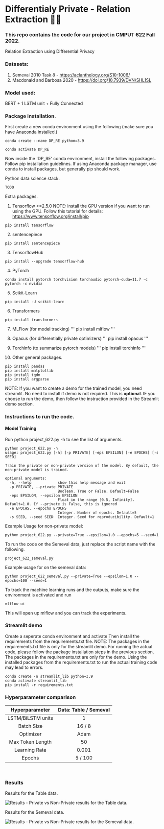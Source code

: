 # Differentialy Private - Relation Extraction 💪🏼

### This repo contains the code for our project in CMPUT 622 Fall 2022.
Relation Extraction using Differential Privacy
### Datasets:
1. Semeval 2010 Task 8 - https://aclanthology.org/S10-1006/
2. Macdonald and Barbosa 2020 - https://doi.org/10.7939/DVN/SHL1SL


### Model used:
BERT + 1 LSTM unit + Fully Connected


### Package installation.

First create a new conda environment using the following (make sure you have [Anaconda](https://www.anaconda.com/) installed.)
```
conda create --name DP_RE python=3.9
```
```
conda activate DP_RE
```
Now inside the 'DP_RE' conda environment, install the following packages. Follow pip installation guidelines. If using Anaconda package manager, use conda to install packages, but generally pip should work.

Python data science stack.
```
TODO
```
Extra packages. 
1. Tensorflow >=2.5.0 
NOTE: Install the GPU version if you want to run using the GPU.
Follow this tutorial for details: https://www.tensorflow.org/install/pip

```
pip install tensorflow
```
2. sentencepiece
```
pip install sentencepiece
`````````
3. TensorflowHub
```
pip install --upgrade tensorflow-hub
```
4. PyTorch
```
conda install pytorch torchvision torchaudio pytorch-cuda=11.7 -c pytorch -c nvidia
```
5. Scikit-Learn
```
pip install -U scikit-learn
```
6. Transformers
```
pip install transformers
```
7. MLFlow (for model tracking)
'''
pip install mlflow
'''
8. Opacus (for differentially private optimizers)
'''
pip install opacus
'''
9. Torchinfo (to summarize pytorch models)
'''
pip install torchinfo
'''

10. Other general packages.
```
pip install pandas
pip install matplotlib
pip install tqdm
pip install argparse
```


NOTE: If you want to create a demo for the trained model, you need streamlit. No need to install if demo is not required. This is **optional**. IF you choose to run the demo, then follow the instruction provided in the Streamlit demo section.

### Instructions to run the code.

#### Model Training
Run python project_622.py -h to see the list of arguments.
```
python project_622.py -h
usage: project_622.py [-h] [-p PRIVATE] [-eps EPSILON] [-e EPOCHS] [-s SEED]

Train the private or non-private version of the model. By default, the non-private model is trained.

optional arguments:
  -h, --help            show this help message and exit
  -p PRIVATE, --private PRIVATE
                        Boolean, True or False. Default=False
  -eps EPSILON, --epsilon EPSILON
                        Float in the range [0.5, Infinity]. Default=1.0. If --private is False, this is ignored
  -e EPOCHS, --epochs EPOCHS
                        Integer. Number of epochs. Default=5
  -s SEED, --seed SEED  Integer. Seed for reproducibility. Default=1
```
Example Usage for non-private model:
```
python project_622.py --private=True --epsilon=1.0 --epochs=5 --seed=1
```

To run the code on the Semeval data, just replace the script name with the following.
```
project_622_semeval.py
```
Example usage for on the semeval data:
```
python project_622_semeval.py --private=True --epsilon=1.0 --epochs=100 --seed=1
```


To track the machine learning runs and the outputs, make sure the environment is activated and run 
```
mlflow ui
```
This will open up mlflow and you can track the experiments.

### Streamlit demo
Create a seperate conda environment and activate
Then install the requirements from the requirements.txt file.
NOTE: The packages in the requirements.txt file is only for the streamlit demo. For running the actual code, please follow the package installation steps in the previous section. The packages in the requirements.txt are only for the demo. Using the installed packages from the requirements.txt to run the actual training code may lead to errors.
```
conda create -n streamlit_lib python=3.9
conda activate streamlit_lib
pip install -r requirements.txt
```


### Hyperparameter comparison

| Hyperparameter              |Data: Table / Semeval         |
|:---------------------------:|:----------------------------:|
| LSTM/BiLSTM units           | 1                            |
| Batch Size                  | 16 / 8                       |
| Optimizer                   | Adam                         |
| Max Token Length            | 50                           |
| Learning Rate               | 0.001                        |
| Epochs                      | 5 / 100                      |
 
 
### Results
Results for the Table data.

![Results - Private vs Non-Private results for the Table data.](https://github.com/simpleParadox/Private-RE/blob/main/images/Private%20-%20Accuracy_F1%20vs%20Epsilon%20for%20Table.png?raw=true)


Results for the Semeval data.

![Results - Private vs Non-Private results for the Semeval data.](https://github.com/simpleParadox/Private-RE/blob/main/images/Private%20-%20Accuracy_F1%20vs%20Epsilon%20for%20Semeval.png?raw=true)
